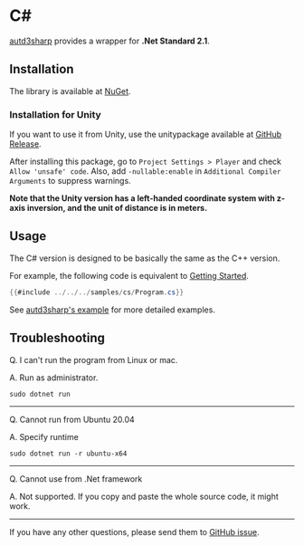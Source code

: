# C\#

[autd3sharp](https://github.com/shinolab/autd3/tree/master/cs) provides a wrapper for **.Net Standard 2.1**.

## Installation

The library is available at [NuGet](https://www.nuget.org/packages/autd3sharp).

### Installation for Unity

If you want to use it from Unity, use the unitypackage available at [GitHub Release](https://github.com/shinolab/autd3/releases).

After installing this package, go to `Project Settings > Player` and check `Allow 'unsafe' code`. 
Also, add `-nullable:enable` in `Additional Compiler Arguments` to suppress warnings.

**Note that the Unity version has a left-handed coordinate system with z-axis inversion, and the unit of distance is in meters.**

## Usage

The C\# version is designed to be basically the same as the C++ version.

For example, the following code is equivalent to [Getting Started](../Users_Manual/getting_started.md).

```csharp
{{#include ../../../samples/cs/Program.cs}}
```

See [autd3sharp's example](https://github.com/shinolab/autd3/tree/master/cs/example) for more detailed examples.

## Troubleshooting

Q. I can't run the program from Linux or mac.

A. Run as administrator.

```
sudo dotnet run
```

---

Q. Cannot run from Ubuntu 20.04

A. Specify runtime

```
sudo dotnet run -r ubuntu-x64
```

---

Q. Cannot use from .Net framework

A. Not supported. If you copy and paste the whole source code, it might work.

---

If you have any other questions, please send them to [GitHub issue](https://github.com/shinolab/autd3/issues).
